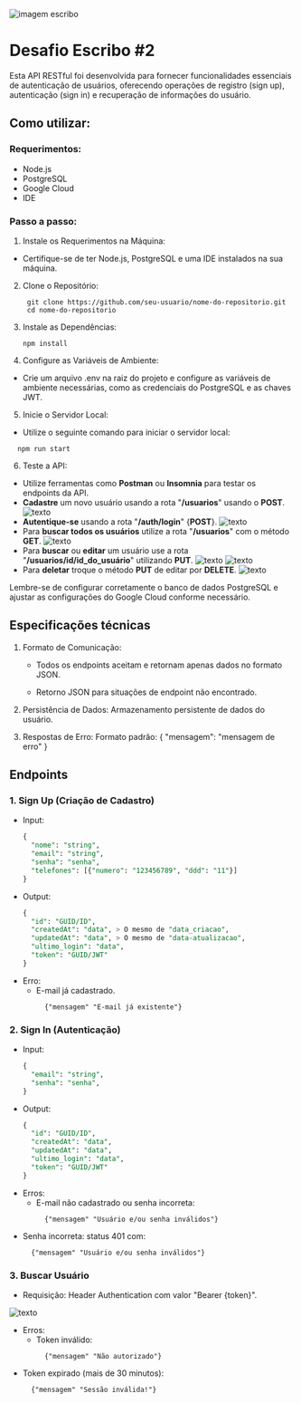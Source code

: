 ![imagem escribo](https://yt3.googleusercontent.com/zrpHkY4GFm4fHFQGH3XlBJkDgiL02126SjO5IBGH4oW1-Y-5iU_5PdCZys0mrQnqzLQUuLD9ylI=w2120-fcrop64=1,00005a57ffffa5a8-k-c0xffffffff-no-nd-rj)

# Desafio Escribo #2

Esta API RESTful foi desenvolvida para fornecer funcionalidades essenciais de autenticação de usuários, oferecendo operações de registro (sign up), autenticação (sign in) e recuperação de informações do usuário.

## Como utilizar:
### Requerimentos:
* Node.js
* PostgreSQL
* Google Cloud
* IDE

### Passo a passo:
1. Instale os Requerimentos na Máquina:
- Certifique-se de ter Node.js, PostgreSQL e uma IDE instalados na sua máquina.

2. Clone o Repositório:
   ```
    git clone https://github.com/seu-usuario/nome-do-repositorio.git
    cd nome-do-repositorio
   ```
3. Instale as Dependências:
   ``` 
   npm install
   ```
4. Configure as Variáveis de Ambiente:
- Crie um arquivo .env na raiz do projeto e configure as variáveis de ambiente necessárias, como as credenciais do PostgreSQL e as chaves JWT.

5. Inicie o Servidor Local:
- Utilize o seguinte comando para iniciar o servidor local:

``` 
  npm run start
```
6. Teste a API:

* Utilize ferramentas como **Postman** ou **Insomnia** para testar os endpoints da API.
* **Cadastre** um novo usuário usando a rota "**/usuarios**" usando o **POST**.
  ![texto](https://github.com/ruansmachado/desafio-escribo-2/blob/main/img/teste-post-cadastro.png)
* **Autentique-se** usando a rota "**/auth/login**" {**POST**}.
  ![texto](https://github.com/ruansmachado/desafio-escribo-2/blob/main/img/teste-autenticacao.png)
* Para **buscar todos os usuários** utilize a rota "**/usuarios**" com o método **GET**.
  ![texto](https://github.com/ruansmachado/desafio-escribo-2/blob/main/img/todos-usuarios.png)
* Para **buscar** ou **editar** um usuário use a rota "**/usuarios/id/id_do_usuário**" utilizando **PUT**.
  ![texto](https://github.com/ruansmachado/desafio-escribo-2/blob/main/img/todos-usuarios.png)
  ![texto](https://github.com/ruansmachado/desafio-escribo-2/blob/main/img/editar-usuario.png)
* Para **deletar** troque o método **PUT** de editar por **DELETE**.
  ![texto](https://github.com/ruansmachado/desafio-escribo-2/blob/main/img/delete-usuario.png)

Lembre-se de configurar corretamente o banco de dados PostgreSQL e ajustar as configurações do Google Cloud conforme necessário. 
## Especificações técnicas

1. Formato de Comunicação:
   
   * Todos os endpoints aceitam e retornam apenas dados no formato JSON.
     
   * Retorno JSON para situações de endpoint não encontrado.

3.  Persistência de Dados:
        Armazenamento persistente de dados do usuário. 

4.  Respostas de Erro:
        Formato padrão: { "mensagem": "mensagem de erro" }

## Endpoints

### 1. Sign Up (Criação de Cadastro)
  * Input:
      ```sql
      {
        "nome": "string",
        "email": "string",
        "senha": "senha",
        "telefones": [{"numero": "123456789", "ddd": "11"}]
      }
      ```
  * Output:
      ```sql
      {
        "id": "GUID/ID",
        "createdAt": "data", > O mesmo de "data_criacao",
        "updatedAt": "data", > O mesmo de "data-atualizacao",
        "ultimo_login": "data",
        "token": "GUID/JWT"
      }
      ```
* Erro:
    * E-mail já cadastrado.
      ```
        {"mensagem" "E-mail já existente"} 	
      ```
      
### 2. Sign In (Autenticação)
  * Input:
      ```sql
      {
        "email": "string",
        "senha": "senha",
      }
      ```
  * Output:
      ```sql
      {
        "id": "GUID/ID",
        "createdAt": "data",
        "updatedAt": "data",
        "ultimo_login": "data",
        "token": "GUID/JWT"
      }
      ```
* Erros:
  * E-mail não cadastrado ou senha incorreta:
      ```
        {"mensagem" "Usuário e/ou senha inválidos"}
      ```
 * Senha incorreta: status 401 com:
      ```
        {"mensagem" "Usuário e/ou senha inválidos"}
      ```
### 3. Buscar Usuário
* Requisição: Header Authentication com valor "Bearer {token}".

![texto](https://github.com/ruansmachado/desafio-escribo-2/blob/main/img/auth-bearer.png)
 
* Erros:
  * Token inválido:
      ```
        {"mensagem" "Não autorizado"}
      ```
 * Token expirado (mais de 30 minutos):
      ```
        {"mensagem" "Sessão inválida!"}
      ```
